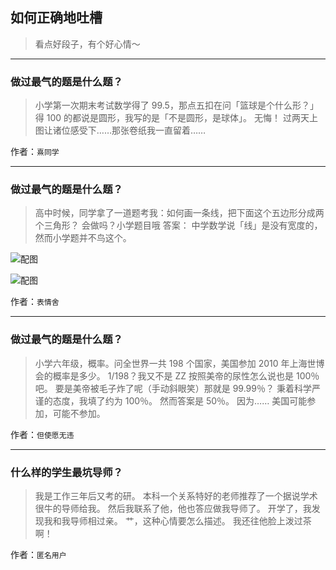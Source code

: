 ## 如何正确地吐槽

> 看点好段子，有个好心情～


 
---

### 做过最气的题是什么题？

> 小学第一次期末考试数学得了 99.5，那点五扣在问「篮球是个什么形？」
> 得 100 的都说是圆形，我写的是「不是圆形，是球体」。
> 无悔！
> 过两天上图让诸位感受下……那张卷纸我一直留着……


作者：`熹同学`

---

### 做过最气的题是什么题？

> 高中时候，同学拿了一道题考我：如何画一条线，把下面这个五边形分成两个三角形？
> 会做吗？小学题目哦
> 答案：
> 中学数学说「线」是没有宽度的，然而小学题并不鸟这个。



![配图](http://pic2.zhimg.com/70/v2-11a2a31ac8a71fd56f9bb37fdc6f375d_b.jpg)



![配图](http://pic2.zhimg.com/70/v2-bc873d52f6b547212767c21dd8349621_b.jpg)


作者：`表情舍`

---

### 做过最气的题是什么题？

> 小学六年级，概率。问全世界一共 198 个国家，美国参加 2010 年上海世博会的概率是多少。
> 1/198？我又不是 ZZ
> 按照美帝的尿性怎么说也是 100％ 吧。
> 要是美帝被毛子炸了呢（手动斜眼笑）那就是 99.99％？
> 秉着科学严谨的态度，我填了约为 100％。
> 然而答案是 50％。
> 因为……
> 美国可能参加，可能不参加。


作者：`但使愿无违`

---

### 什么样的学生最坑导师？

> 我是工作三年后又考的研。
> 本科一个关系特好的老师推荐了一个据说学术很牛的导师给我。
> 然后我联系了他，他也答应做我导师了。
> 开学了，我发现我和我导师相过亲。
> 艹，这种心情要怎么描述。
> 我还往他脸上泼过茶啊！


作者：`匿名用户`